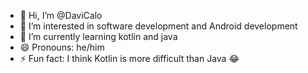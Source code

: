 - 👋 Hi, I’m @DaviCalo
- 👀 I’m interested in software development and Android development
- 🌱 I’m currently learning kotlin and java
- 😄 Pronouns: he/him
- ⚡ Fun fact: I think Kotlin is more difficult than Java 😂

<!---
DaviCalo/DaviCalo is a ✨ special ✨ repository because its `README.md` (this file) appears on your GitHub profile.
You can click the Preview link to take a look at your changes.
---- 📫 How to reach me ...
--->
